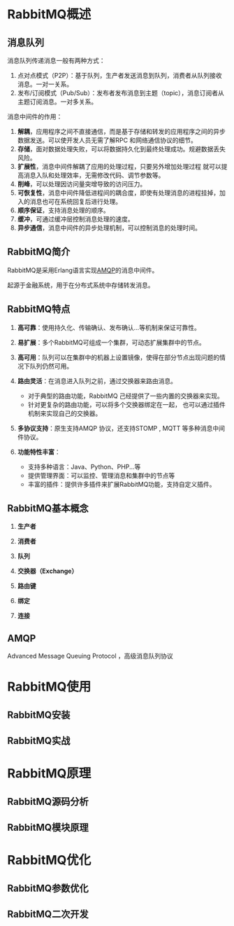 # RabbitMQ概述

## 消息队列

消息队列传递消息一般有两种方式：

1. 点对点模式（P2P）：基于队列，生产者发送消息到队列，消费者从队列接收消息。一对一关系。
2. 发布/订阅模式（Pub/Sub）：发布者发布消息到主题（topic），消息订阅者从主题订阅消息。一对多关系。

消息中间件的作用：

1. **解耦**，应用程序之间不直接通信，而是基于存储和转发的应用程序之间的异步数据发送。可以使开发人员无需了解RPC 和网络通信协议的细节。
2. **存储**，面对数据处理失败，可以将数据持久化到最终处理成功。规避数据丢失风险。
3. **扩展性**，消息中间件解耦了应用的处理过程，只要另外增加处理过程 就可以提高消息入队和处理效率，无需修改代码、调节参数等。
4. **削峰**，可以处理因访问量突增导致的访问压力。
5. **可恢复性**，消息中间件降低进程间的耦合度，即使有处理消息的进程挂掉，加入的消息也可在系统回复后进行处理。
6. **顺序保证**，支持消息处理的顺序。
7. **缓冲**，可通过缓冲层控制消息处理的速度。
8. **异步通信**，消息中间件的异步处理机制，可以控制消息的处理时间。

## RabbitMQ简介

RabbitMQ是采用Erlang语言实现[AMQP](#AMQP)的消息中间件。

起源于金融系统，用于在分布式系统中存储转发消息。

## RabbitMQ特点

1. **高可靠**：使用持久化、传输确认、发布确认...等机制来保证可靠性。

2. **易扩展**：多个RabbitMQ可组成一个集群，可动态扩展集群中的节点。

3. **高可用**：队列可以在集群中的机器上设置镜像，使得在部分节点出现问题的情况下队列仍然可用。
4. **路由灵活**：在消息进入队列之前，通过交换器来路由消息。
   - 对于典型的路由功能，RabbitMQ 己经提供了一些内置的交换器来实现。
   - 针对更复杂的路由功能，可以将多个交换器绑定在一起， 也可以通过插件机制来实现自己的交换器。
5. **多协议支持**：原生支持AMQP 协议，还支持STOMP , MQTT 等多种消息中间件协议。
6. **功能特性丰富**：
   - 支持多种语言：Java、Python、PHP...等
   - 提供管理界面：可以监控、管理消息和集群中的节点等
   - 丰富的插件：提供许多插件来扩展RabbitMQ功能，支持自定义插件。



## RabbitMQ基本概念

1. **生产者**

2. **消费者**
3. **队列**
4. **交换器（Exchange）**
5. **路由键**
6. **绑定**
7. **连接**



## AMQP

Advanced Message Queuing Protocol ，高级消息队列协议

# RabbitMQ使用

## RabbitMQ安装





## RabbitMQ实战





# RabbitMQ原理

## RabbitMQ源码分析





## RabbitMQ模块原理



# RabbitMQ优化

## RabbitMQ参数优化



## RabbitMQ二次开发

